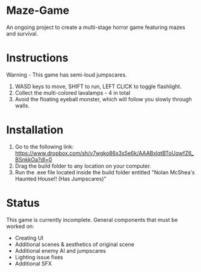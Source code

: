 # Maze-Game
An ongoing project to create a multi-stage horror game featuring mazes and survival.


# Instructions
Warning - This game has semi-loud jumpscares.
1. WASD keys to move, SHIFT to run, LEFT CLICK to toggle flashlight.
2. Collect the multi-colored lavalamps - 4 in total
3. Avoid the floating eyeball monster, which will follow you slowly through walls.


# Installation 
1. Go to the following link: https://www.dropbox.com/sh/v7wgko86x3s5e6k/AAABxlqtBToUqwfZ6_BSnkkOa?dl=0
2. Drag the build folder to any location on your computer.
3. Run the .exe file located inside the build folder entitled "Nolan McShea's Haunted House!! (Has Jumpscares)"

# Status
This game is currently incomplete. General components that must be worked on:
- Creating UI
- Additional scenes & aesthetics of original scene
- Additional enemy AI and jumpscares
- Lighting issue fixes
- Additional SFX



